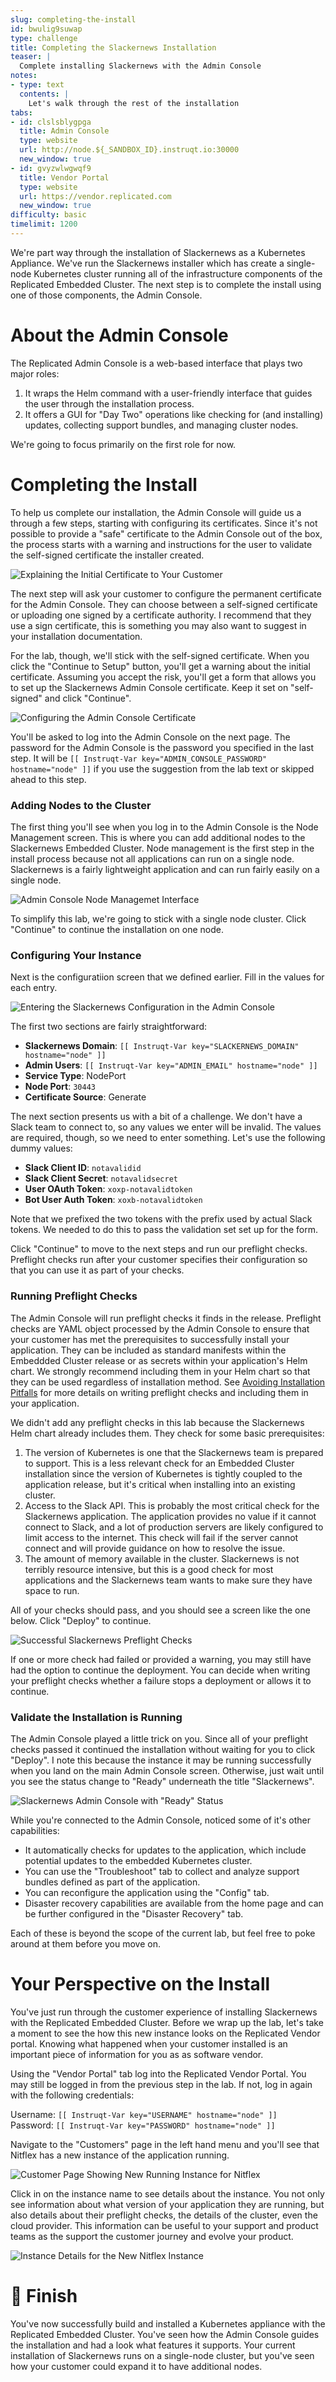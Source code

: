 ```yaml
---
slug: completing-the-install
id: bwulig9suwap
type: challenge
title: Completing the Slackernews Installation
teaser: |
  Complete installing Slackernews with the Admin Console
notes:
- type: text
  contents: |
    Let's walk through the rest of the installation
tabs:
- id: clslsblygpga
  title: Admin Console
  type: website
  url: http://node.${_SANDBOX_ID}.instruqt.io:30000
  new_window: true
- id: gvyzwlwgwqf9
  title: Vendor Portal
  type: website
  url: https://vendor.replicated.com
  new_window: true
difficulty: basic
timelimit: 1200
---
```


We're part way through the installation of Slackernews as a Kubernetes
Appliance. We've run the Slackernews installer which has create a single-node
Kubernetes cluster running all of the infrastructure components of the
Replicated Embedded Cluster. The next step is to complete the install using
one of those components, the Admin Console.

About the Admin Console
=======================

The Replicated Admin Console is a web-based interface that plays two major
roles:

1. It wraps the Helm command with a user-friendly interface that guides the
   user through the installation process.
2. It offers a GUI for "Day Two" operations like checking for (and installing)
   updates, collecting support bundles, and managing cluster nodes.

We're going to focus primarily on the first role for now.

Completing the Install
=====================

To help us complete our installation, the Admin Console will guide us a
through a few steps, starting with configuring its certificates. Since it's
not possible to provide a "safe" certificate to the Admin Console out of the
box, the process starts with a warning and instructions for the user to
validate the self-signed certificate the installer created.

![Explaining the Initial Certificate to Your Customer](../assets/certificate-warning.png)

The next step will ask your customer to configure the permanent certificate
for the Admin Console. They can choose between a self-signed certificate or
uploading one signed by a certificate authority. I recommend that they use a
sign certificate, this is something you may also want to suggest in your
installation documentation.

For the lab, though, we'll stick with the self-signed certificate. When you click the
"Continue to Setup" button, you'll get a warning about the initial
certificate. Assuming you accept the risk, you'll get a form that allows you
to set up the Slackernews Admin Console certificate. Keep it set on
"self-signed" and click "Continue".

![Configuring the Admin Console Certificate](../assets/certificate-configuration.png)

You'll be asked to log into the Admin Console on the next page. The password
for the Admin Console is the password you specified in the last step. It will
be `[[ Instruqt-Var key="ADMIN_CONSOLE_PASSWORD" hostname="node" ]]` if you use the suggestion
from the lab text or skipped ahead to this step.

### Adding Nodes to the Cluster

The first thing you'll see when you log in to the Admin Console is the Node
Management screen. This is where you can add additional nodes to the
Slackernews Embedded Cluster. Node management is the first step in the install
process because not all applications can run on a single node. Slackernews is
a fairly lightweight application and can run fairly easily on a single node.

![Admin Console Node Managemet Interface](../assets/node-management.png)

To simplify this lab, we're going to stick with a single node cluster. Click
"Continue" to continue the installation on one node.

### Configuring Your Instance

Next is the configuratiion screen that we defined earlier. Fill in the values
for each entry.

![Entering the Slackernews Configuration in the Admin Console](../assets/providing-configuration.png)

The first two sections are fairly straightforward:

* **Slackernews Domain**: `[[ Instruqt-Var key="SLACKERNEWS_DOMAIN" hostname="node" ]]`
* **Admin Users**: `[[ Instruqt-Var key="ADMIN_EMAIL" hostname="node" ]]`
* **Service Type**: NodePort
* **Node Port**: `30443`
* **Certificate Source**: Generate

The next section presents us with a bit of a challenge. We don't have a Slack
team to connect to, so any values we enter will be invalid. The values are
required, though, so we need to enter something. Let's use the following dummy
values:

* **Slack Client ID**: `notavalidid`
* **Slack Client Secret**: `notavalidsecret`
* **User OAuth Token**: `xoxp-notavalidtoken`
* **Bot User Auth Token**: `xoxb-notavalidtoken`

Note that we prefixed the two tokens with the prefix used by actual Slack
tokens. We needed to do this to pass the validation set set up for the form.

Click "Continue" to move to the next steps and run our preflight checks.
Preflight checks run after your customer specifies their configuration so that
you can use it as part of your checks.

### Running Preflight Checks

The Admin Console will run preflight checks it finds in the release. Preflight
checks are YAML object processed by the Admin Console to ensure that your
customer has met the prerequisites to successfully install your application.
They can be included as standard manifests within the Embeddded Cluster
release or as secrets within your application's Helm chart. We strongly
recommend including them in your Helm chart so that they can be used
regardless of installation method. See [Avoiding Installation
Pitfalls](https://play.instruqt.com/manage/replicated/tracks/avoiding-installation-pitfalls)
for more details on writing preflight checks and including them in your
application.

We didn't add any preflight checks in this lab because the Slackernews Helm
chart already includes them. They check for some basic prerequisites:

1. The version of Kubernetes is one that the Slackernews team is prepared to
   support. This is a less relevant check for an Embedded Cluster installation
   since the version of Kubernetes is tightly coupled to the application
   release, but it's critical when installing into an existing cluster.
2. Access to the Slack API. This is probably the most critical check for the
   Slackernews application. The application provides no value if it cannot
   connect to Slack, and a lot of production servers are likely configured to
   limit access to the internet. This check will fail if the server cannot
   connect and will provide guidance on how to resolve the issue.
3. The amount of memory available in the cluster. Slackernews is not terribly
   resource intensive, but this is a good check for most applications and the
   Slackernews team wants to make sure they have space to run.

All of your checks should pass, and you should see a screen like the one
below. Click "Deploy" to continue.

![Successful Slackernews Preflight Checks](../assets/successful-preflight-checks.png)

If one or more check had failed or provided a warning, you may still have had
the option to continue the deployment. You can decide when writing your
preflight checks whether a failure stops a deployment or allows it to
continue.

### Validate the Installation is Running

The Admin Console played a little trick on you. Since all of your preflight
checks passed it continued the installation without waiting for you to click
"Deploy". I note this because the instance it may be running successfully
when you land on the main Admin Console screen. Otherwise, just wait until you
see the status change to "Ready" underneath the title "Slackernews".

![Slackernews Admin Console with "Ready" Status](../assets/slackernews-admin-console-ready.png)

While you're connected to the Admin Console, noticed some of it's other
capabilities:

* It automatically checks for updates to the application, which include
  potential updates to the embedded Kubernetes cluster.
* You can use the "Troubleshoot" tab to collect and analyze support bundles
  defined as part of the application.
* You can reconfigure the application using the "Config" tab.
* Disaster recovery capabilities are available from the home page and can be
  further configured in the "Disaster Recovery" tab.

Each of these is beyond the scope of the current lab, but feel free to poke
around at them before you move on.

Your Perspective on the Install
===============================

You've just run through the customer experience of installing Slackernews with
the Replicated Embedded Cluster. Before we wrap up the lab, let's take a
moment to see the how this new instance looks on the Replicated Vendor portal.
Knowing what happened when your customer installed is an important piece of
information for you as as software vendor.

Using the "Vendor Portal" tab log into the Replicated Vendor Portal. You may
still be logged in from the previous step in the lab. If not, log in again
with the following credentials:

Username: `[[ Instruqt-Var key="USERNAME" hostname="node" ]]`<br/>
Password: `[[ Instruqt-Var key="PASSWORD" hostname="node" ]]`

Navigate to the "Customers" page in the left hand menu and you'll see that
Nitflex has a new instance of the application running.

![Customer Page Showing New Running Instance for Nitflex](../assets/new-nitflex-instance.png)

Click in on the instance name to see details about the instance. You not only
see information about what version of your application they are running, but
also details about their preflight checks, the details of the cluster, even
the cloud provider. This information can be useful to your support and product
teams as the support the customer journey and evolve your product.

![Instance Details for the New Nitflex Instance](../assets/new-nitflex-instance.png)

🏁 Finish
=========

You've now successfully build and installed a Kubernetes appliance with the
Replicated Embedded Cluster. You've seen how the Admin Console guides the
installation and had a look what features it supports. Your current
installation of Slackernews runs on a single-node cluster, but you've seen how
your customer could expand it to have additional nodes.

